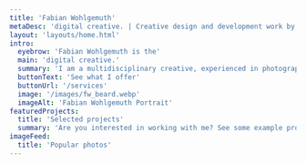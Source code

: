 ```yaml
---
title: 'Fabian Wohlgemuth'
metaDesc: 'digital creative. | Creative design and development work by Fabian Wohlgemuth.'
layout: 'layouts/home.html'
intro:
  eyebrow: 'Fabian Wohlgemuth is the'
  main: 'digital creative.'
  summary: 'I am a multidisciplinary creative, experienced in photography, graphic design, web development, and coaching & consulting.'
  buttonText: 'See what I offer'
  buttonUrl: '/services'
  image: '/images/fw_beard.webp'
  imageAlt: 'Fabian Wohlgemuth Portrait'
featuredProjects:
  title: 'Selected projects'
  summary: 'Are you interested in working with me? See some example projects I did for clients or for fun.'
imageFeed:
  title: 'Popular photos'
---
```

